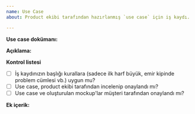 ```yaml
---
name: Use Case
about: Product ekibi tarafından hazırlanmış `use case` için iş kaydı.

---
```


**Use case dokümanı:**

**Açıklama:**

[//]: # (Kısa ve net bir şekilde konuyla ilişkili olarak sizin önerileriniz neler, sizin öneriniz kabul edilirse neler olacak, uygulamada neler iyileşecek açıklayınız.)

**Kontrol listesi**

* [ ] İş kaydınızın başlığı kurallara (sadece ilk harf büyük, emir kipinde problem cümlesi vb.) uygun mu?
* [ ] Use case, product ekibi tarafından incelenip onaylandı mı?
* [ ] Use case ve oluşturulan mockup'lar müşteri tarafından onaylandı mı?

**Ek içerik:**

[//]: # (Kaynaklar, dış bağlantılar, ekran görüntüleri, örnek çözümler ve benzeri diğer kaynakları ekleyiniz.)

